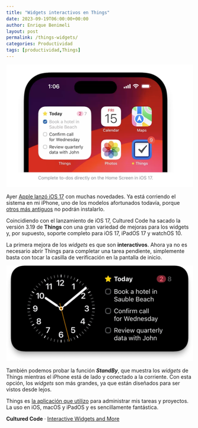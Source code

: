 ```yaml
---
title: "Widgets interactivos en Things"
date: 2023-09-19T06:00:00+00:00
author: Enrique Benimeli
layout: post
permalink: /things-widgets/
categories: Productividad
tags: [productividad,Things]
---
```


[![image](assets/images/posts/2023/09/things_widgets.png)](https://culturedcode.com/things/blog/2023/09/interactive-widgets-and-more/)

Ayer [Apple lanzó iOS 17](https://www.ebenimeli.org/ios17/) con muchas novedades. Ya está corriendo el sistema en mi iPhone, uno de los modelos afortunados todavía, porque [otros más antiguos](https://www.applesfera.com/ios/malas-noticias-llegada-ios-17-estos-tres-iphones-se-quedaran-recibir-actualizaciones-oficiales) no podrán instalarlo.

Coincidiendo con el lanzamiento de iOS 17, Cultured Code ha sacado la versión 3.19 de **Things** con una gran variedad de mejoras para los widgets y, por supuesto, soporte completo para iOS 17, iPadOS 17 y watchOS 10.

La primera mejora de los *widgets* es que son **interactivos**. Ahora ya no es necesario abrir Things para completar una tarea pendiente, simplemente basta con tocar la casilla de verificación en la pantalla de inicio.

[![image](assets/images/posts/2023/09/standby-iphone.png)](https://culturedcode.com/things/blog/2023/09/interactive-widgets-and-more/)

También podemos probar la función ***StandBy***, que muestra los *widgets* de Things mientras el iPhone está de lado y conectado a la corriente. Con esta opción, los *widgets* son más grandes, ya que están diseñados para ser vistos desde lejos.

Things es [la aplicación que utilizo](https://www.ochoenpunto.com/herramientas-metodos-y-enfoque/) para administrar mis tareas y proyectos. La uso en iOS, macOS y iPadOS y es sencillamente fantástica.

**Cultured Code** · [Interactive Widgets and More](https://culturedcode.com/things/blog/2023/09/interactive-widgets-and-more/)
